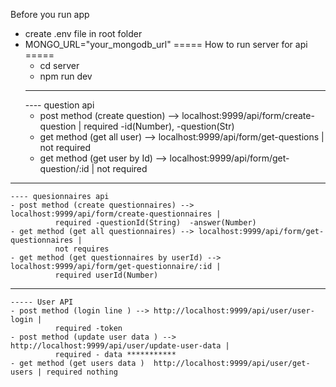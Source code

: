   
  Before you run app 
  - create .env file in root folder 
  - MONGO_URL="your_mongodb_url" 
    ===== How to run server for api =====
    - cd server
    - npm run dev
    -----------------------
    ---- question api
    - post method (create question) --> localhost:9999/api/form/create-question | 
              required -id(Number), -question(Str)
    - get method (get all user) --> localhost:9999/api/form/get-questions | 
              not required
    - get method (get user by Id) --> localhost:9999/api/form/get-question/:id  | 
              not required

------------------------------------------
    ---- quesionnaires api
    - post method (create questionnaires) --> localhost:9999/api/form/create-questionnaires | 
              required -questionId(String)  -answer(Number)
    - get method (get all questionnaires) --> localhost:9999/api/form/get-questionnaires | 
              not requires
    - get method (get questionnaires by userId) --> localhost:9999/api/form/get-questionnaire/:id | 
              required userId(Number)
-------------------------------------------

    ----- User API
    - post method (login line ) --> http://localhost:9999/api/user/user-login | 
              required -token
    - post method (update user data ) --> http://localhost:9999/api/user/update-user-data | 
              required - data ***********
    - get method (get users data )  http://localhost:9999/api/user/get-users | required nothing